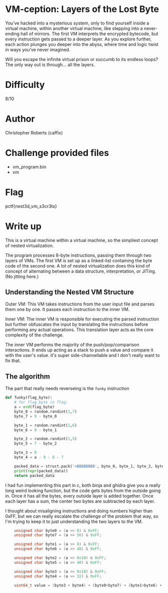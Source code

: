 # VM-ception: Layers of the Lost Byte

You’ve hacked into a mysterious system, only to find yourself inside a virtual machine, within another virtual machine, like stepping into a never-ending hall of mirrors. The first VM interprets the encrypted bytecode, but every instruction gets passed to a deeper layer. As you explore further, each action plunges you deeper into the abyss, where time and logic twist in ways you've never imagined.

Will you escape the infinite virtual prison or succumb to its endless loops? The only way out is through... all the layers.

# Difficulty

8/10 

# Author

Christopher Roberts (caffix)

# Challenge provided files

* vm_program.bin
* vm

# Flag
pctf{nest3d_vm_s3cr3ts}

# Write up

This is a virtual machine within a virtual machine, so the simpliest concept of nested virtualization.

The program processes 8-byte instructions, passing them through two layers of VMs. The first VM is set up as a linked-list containing the byte code of the second one. A lot of nested virtualization does this kind of concept of alternating between a data structure, interpretation, or JITing. (No jitting here.)


## Understanding the Nested VM Structure

Outer VM: This VM takes instructions from the user input file and parses them one by one. It passes each instruction to the inner VM.

Inner VM: The inner VM is responsible for executing the parsed instruction but further obfuscates the input by translating the instructions before performing any actual operations. This translation layer acts as the core complexity of the challenge.

The inner VM performs the majority of the push/pop/comparison interactions. It ends up acting as a stack to push a value and compare it with the user's value. it's super side-channellable and I don't really want to fix that.

## The algorithm

The part that really needs reverseing is the `funky` instruction

```python
def funky(flag_byte):
    # for flag_byte in flag:
    a = ord(flag_byte)
    byte_0 = random.randint(1,7)
    byte_7 = 9 - byte_0

    byte_1 = random.randint(1,6)
    byte_6 = 8 - byte_1

    byte_2 = random.randint(1,5)
    byte_5 = 7 - byte_2

    byte_3 = 0
    byte_4 = a - 9 - 8 - 7

    packed_data = struct.pack('<BBBBBBBB', byte_0, byte_1, byte_2, byte_3, byte_4, byte_5, byte_6, byte_7)
    print(repr(packed_data))
    return packed_data
```

I had fun implementing this part in c, both binja and ghidra give you a really long weird looking function, but the code gets bytes from the outside going in. Once it has all the bytes, every outside layer is added together. Once each layer has a sum, the center two bytes are subtracted by each layer.

I thought about misaligning instructions and doing numbers higher than 0xFF, but we can really escalate the challenge of the problem that way, so I'm trying to keep it to just understanding the two layers to the VM.

```c
    unsigned char byte0 = (a >> 0) & 0xFF;
    unsigned char byte7 = (a >> 56) & 0xFF;

    unsigned char byte1 = (a >> 8) & 0xFF;
    unsigned char byte6 = (a >> 48) & 0xFF;

    unsigned char byte2 = (a >> 0x10) & 0xFF;
    unsigned char byte5 = (a >> 40) & 0xFF;

    unsigned char byte3 = (a >> 0x18) & 0xFF;
    unsigned char byte4 = (a >> 32) & 0xFF;

    uint64_t value = (byte3 + byte4) + (byte0+byte7) + (byte1+byte6) + + (byte2+byte5);
```
